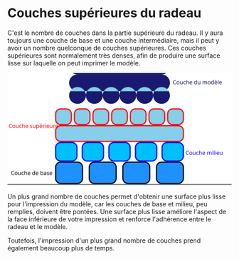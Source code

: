 Couches supérieures du radeau
====
C'est le nombre de couches dans la partie supérieure du radeau. Il y aura toujours une couche de base et une couche intermédiaire, mais il peut y avoir un nombre quelconque de couches supérieures. Ces couches supérieures sont normalement très denses, afin de produire une surface lisse sur laquelle on peut imprimer le modèle.

![Où se trouvent les couches supérieures dans le radeau](../images/raft_dimensions_simplified_fr.svg)

Un plus grand nombre de couches permet d'obtenir une surface plus lisse pour l'impression du modèle, car les couches de base et milieu, peu remplies, doivent être pontées. Une surface plus lisse améliore l'aspect de la face inférieure de votre impression et renforce l'adhérence entre le radeau et le modèle.

Toutefois, l'impression d'un plus grand nombre de couches prend également beaucoup plus de temps.
